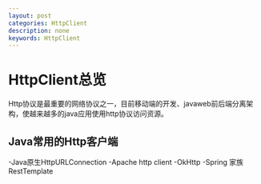 ```yaml
---
layout: post
categories: HttpClient
description: none
keywords: HttpClient
---
```

# HttpClient总览

Http协议是最重要的网络协议之一，目前移动端的开发、javaweb前后端分离架构，使越来越多的java应用使用http协议访问资源。

## Java常用的Http客户端
-Java原生HttpURLConnection
-Apache http client
-OkHttp
-Spring 家族 RestTemplate

